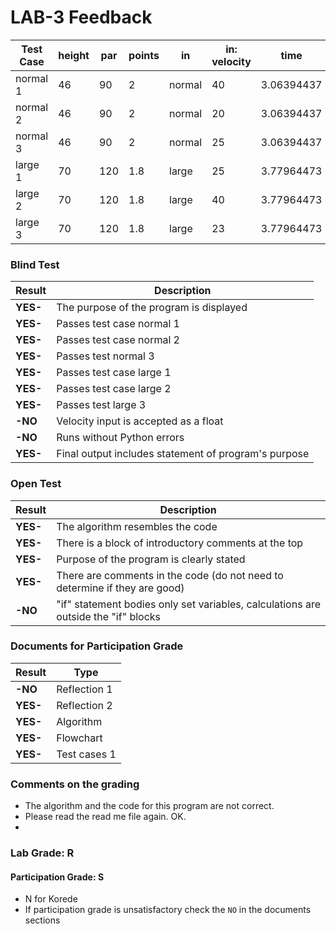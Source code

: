 # LAB-3 Feedback

| Test Case | height | par   | points | in       | in: velocity | time       | distance    | out: points | out: statement       |
|-----------|--------|-------|--------|----------|--------------|------------|-------------|-------------|----------------------|
| normal 1  | 46     | 90    | 2      | normal   | 40           | 3.06394437 | 122.5577748 | 125.1155496 | **better than par!** |
| normal 2  | 46     | 90    | 2      | normal   | 20           | 3.06394437 | 61.2788874  | 2.557774797 | **what happened?**   |
| normal 3  | 46     | 90    | 2      | normal   | 25           | 3.06394437 | 76.59860925 | 33.1972185  | **sorry**            |
| large 1   | 70     | 120   | 1.8    | large    | 25           | 3.77964473 | 94.49111825 | 14.08401285 | **sorry**            |
| large 2   | 70     | 120   | 1.8    | large    | 40           | 3.77964473 | 151.1857892 | 116.1344206 | **better than par!** |
| large 3   | 70     | 120   | 1.8    | large    | 23           | 3.77964473 | 86.93182879 | 0.477291826 | **what happened?**   |

### Blind Test
|Result |Description|
|------------|------------------------------------------------------|
| **YES-** | The purpose of the program is displayed              |  
| **YES-** | Passes test case normal 1                            |   
| **YES-** | Passes test case normal 2                            |
| **YES-** | Passes test normal 3                                 |    
| **YES-** | Passes test case large 1                             |   
| **YES-** | Passes test case large 2                             |   
| **YES-** | Passes test large 3                                  |   
| **-NO** | Velocity input is accepted as a float                |   
| **-NO** | Runs without Python errors                           |
| **YES-** | Final output includes statement of program's purpose |

### Open Test
|Result |Description|
|--------------|-----------------------------------------|
|**YES-**| The algorithm resembles the code   |
|**YES-**| There is a block of introductory comments at the top |  
|**YES-**| Purpose of the program is clearly stated |  
|**YES-**| There are comments in the code (do not need to determine if they are good)|
|**-NO**| "if" statement bodies only set variables, calculations are outside the "if" blocks |

### Documents for Participation Grade

|Result         |Type            |
|---------------|----------------|
|**-NO**     | Reflection 1   |
|**YES-**     | Reflection 2   |
|**YES-**     | Algorithm      |
|**YES-**     | Flowchart      |
|**YES-**     | Test cases 1   |

### Comments on the grading
- The algorithm and the code for this program are not correct. 
- Please read the read me file again. OK. 
- 
### Lab Grade: R

#### Participation Grade: S
- N for Korede
- If participation grade is unsatisfactory check the `NO` in the documents sections
